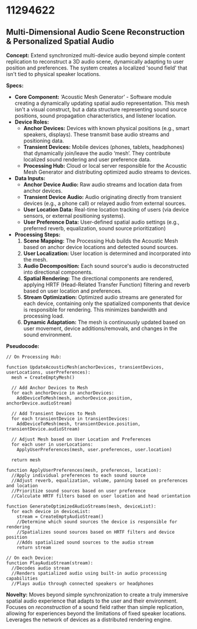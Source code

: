 # 11294622

## Multi-Dimensional Audio Scene Reconstruction & Personalized Spatial Audio

**Concept:** Extend synchronized multi-device audio beyond simple content replication to reconstruct a 3D audio scene, dynamically adapting to user position and preferences.  The system creates a localized 'sound field' that isn't tied to physical speaker locations.

**Specs:**

*   **Core Component:**  ‘Acoustic Mesh Generator’ - Software module creating a dynamically updating spatial audio representation. This mesh isn't a visual construct, but a data structure representing sound source positions, sound propagation characteristics, and listener location.
*   **Device Roles:**
    *   **Anchor Devices:**  Devices with known physical positions (e.g., smart speakers, displays).  These transmit base audio streams and positioning data.
    *   **Transient Devices:**  Mobile devices (phones, tablets, headphones) that dynamically join/leave the audio ‘mesh’. They contribute localized sound rendering and user preference data.
    *   **Processing Hub:** Cloud or local server responsible for the Acoustic Mesh Generator and distributing optimized audio streams to devices.
*   **Data Inputs:**
    *   **Anchor Device Audio:**  Raw audio streams and location data from anchor devices.
    *   **Transient Device Audio:** Audio originating directly from transient devices (e.g., a phone call) or relayed audio from external sources.
    *   **User Location Data:**  Real-time location tracking of users (via device sensors, or external positioning systems).
    *   **User Preference Data:** User-defined spatial audio settings (e.g., preferred reverb, equalization, sound source prioritization)
*   **Processing Steps:**
    1.  **Scene Mapping:**  The Processing Hub builds the Acoustic Mesh based on anchor device locations and detected sound sources.
    2.  **User Localization:** User location is determined and incorporated into the mesh.
    3.  **Audio Decomposition:**  Each sound source's audio is deconstructed into directional components.
    4.  **Spatial Rendering:** The directional components are rendered, applying HRTF (Head-Related Transfer Function) filtering and reverb based on user location and preferences.
    5.  **Stream Optimization:** Optimized audio streams are generated for each device, containing only the spatialized components that device is responsible for rendering. This minimizes bandwidth and processing load.
    6.  **Dynamic Adaptation:**  The mesh is continuously updated based on user movement, device additions/removals, and changes in the sound environment.

**Pseudocode:**

```
// On Processing Hub:

function UpdateAcousticMesh(anchorDevices, transientDevices, userLocations, userPreferences):
  mesh = CreateEmptyMesh()

  // Add Anchor Devices to Mesh
  for each anchorDevice in anchorDevices:
    AddDeviceToMesh(mesh, anchorDevice.position, anchorDevice.audioStream)

  // Add Transient Devices to Mesh
  for each transientDevice in transientDevices:
    AddDeviceToMesh(mesh, transientDevice.position, transientDevice.audioStream)

  // Adjust Mesh based on User Location and Preferences
  for each user in userLocations:
    ApplyUserPreferences(mesh, user.preferences, user.location)

  return mesh

function ApplyUserPreferences(mesh, preferences, location):
  //Apply individual preferences to each sound source
  //Adjust reverb, equalization, volume, panning based on preferences and location
  //Prioritize sound sources based on user preference
  //Calculate HRTF filters based on user location and head orientation

function GenerateOptimizedAudioStreams(mesh, deviceList):
  for each device in deviceList:
    stream = CreateEmptyAudioStream()
    //Determine which sound sources the device is responsible for rendering
    //Spatializes sound sources based on HRTF filters and device position
    //Adds spatialized sound sources to the audio stream
    return stream

// On each Device:
function PlayAudioStream(stream):
  //Decodes audio stream
  //Renders spatialized audio using built-in audio processing capabilities
  //Plays audio through connected speakers or headphones

```

**Novelty:**  Moves beyond simple synchronization to create a truly immersive spatial audio experience that adapts to the user and their environment. Focuses on *reconstruction* of a sound field rather than simple replication, allowing for experiences beyond the limitations of fixed speaker locations. Leverages the network of devices as a distributed rendering engine.